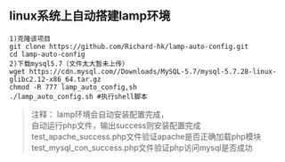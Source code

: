 ## linux系统上自动搭建lamp环境  

``` 
1)克隆该项目
git clone https://github.com/Richard-hk/lamp-auto-config.git
cd lamp-auto-config
2)下载mysql5.7（文件太大暂未上传）
wget https://cdn.mysql.com//Downloads/MySQL-5.7/mysql-5.7.28-linux-glibc2.12-x86_64.tar.gz
chmod -R 777 lamp_auto_config,sh
./lamp_auto_config.sh #执行shell脚本
```

> 注释：
> lamp环境会自动安装配置完成，  
> 自动运行php文件，输出success则安装配置完成  
> test_apache_success.php文件验证apache是否正确加载php模块  
> test_mysql_con_success.php文件验证php访问mysql是否成功  
